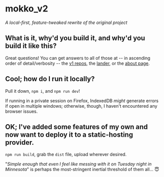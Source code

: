 # mokko_v2

_A local-first, feature-tweaked rewrite of the original project_

## What is it, why'd you build it, and why'd you build it like this?

Great questions! You can get answers to all of those at -- in ascending order of detail/verbosity -- the [v1 repos](https://github.com/ypaulsussman/mokko-web), the [lander](https://www.suss.world/mokkogen), or the [about page](https://www.suss.world/mokkogen).

## Cool; how do I run it locally?

Pull it down, `npm i`, and `npm run dev`!

If running in a private session on Firefox, IndexedDB _might_ generate errors if open in multiple windows; otherwise, though, I haven't encountered any browser issues.

## OK; I've added some features of my own and now want to deploy it to a static-hosting provider.

`npm run build`, grab the `dist` file, upload wherever desired.

"_Simple enough that even I feel like messing with it on Tuesday night in Minnesota_" is perhaps the most-stringent inertial threshold of them all... 😇

